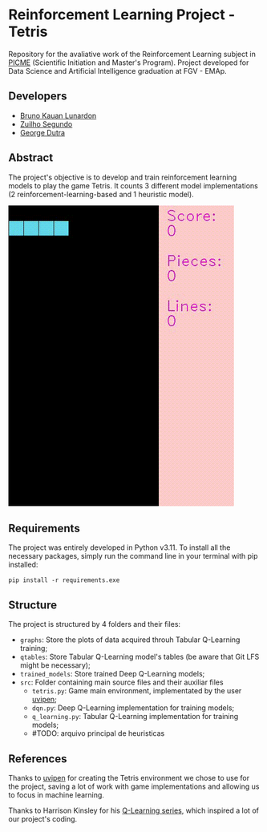 # Reinforcement Learning Project - Tetris


Repository for the avaliative work of the Reinforcement Learning subject in [PICME](https://picme.obmep.org.br) (Scientific Initiation and Master's Program). Project developed for Data Science and Artificial Intelligence graduation at FGV - EMAp.

## Developers

- [Bruno Kauan Lunardon](https://github.com/BrunoLunardon)
- [Zuilho Segundo](https://github.com/ZuilhoSe)
- [George Dutra](https://github.com/georgedutra)

## Abstract

The project's objective is to develop and train reinforcement learning models to play the game Tetris. It counts 3 different model implementations (2 reinforcement-learning-based and 1 heuristic model).

![Semi-Trained model gameplay](test.gif)

## Requirements

The project was entirely developed in Python v3.11. To install all the necessary packages, simply run the command line in your terminal with pip installed:

    pip install -r requirements.exe

## Structure

The project is structured by 4 folders and their files:

- `graphs`: Store the plots of data acquired throuh Tabular Q-Learning training;
- `qtables`: Store Tabular Q-Learning model's tables (be aware that Git LFS might be necessary);
- `trained_models`: Store trained Deep Q-Learning models;
- `src`: Folder containing main source files and their auxiliar files
    - `tetris.py`: Game main environment, implementated by the user [uvipen](https://github.com/uvipen/Tetris-deep-Q-learning-pytorch);
    - `dqn.py`: Deep Q-Learning implementation for training models;
    - `q_learning.py`: Tabular Q-Learning implementation for training models;
    - #TODO: arquivo principal de heuristicas

## References

Thanks to [uvipen](https://github.com/uvipen) for creating the Tetris environment we chose to use for the project, saving a lot of work with game implementations and allowing us to focus in machine learning.

Thanks to Harrison Kinsley for his [Q-Learning series](https://pythonprogramming.net/q-learning-reinforcement-learning-python-tutorial/), which inspired a lot of our project's coding.